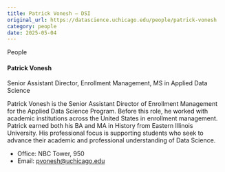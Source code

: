 ```yaml
---
title: Patrick Vonesh – DSI
original_url: https://datascience.uchicago.edu/people/patrick-vonesh
category: people
date: 2025-05-04
---
```


People

#### Patrick Vonesh
Senior Assistant Director, Enrollment Management, MS in Applied Data Science

Patrick Vonesh is the Senior Assistant Director of Enrollment Management for the Applied Data Science Program. Before this role, he worked with academic institutions across the United States in enrollment management. Patrick earned both his BA and MA in History from Eastern Illinois University. His professional focus is supporting students who seek to advance their academic and professional understanding of Data Science.

* Office: NBC Tower, 950
* Email: pvonesh@uchicago.edu